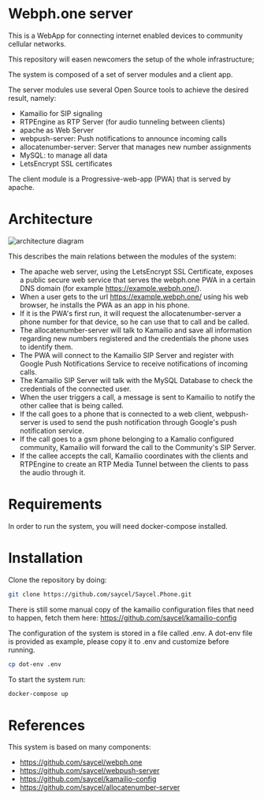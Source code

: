 # Webph.one server

This is a WebApp for connecting internet enabled devices to community cellular networks.

This repository will easen newcomers the setup of the whole infrastructure;

The system is composed of a set of server modules and a client app.

The server modules use several Open Source tools to achieve the desired result, namely:
* Kamailio for SIP signaling
* RTPEngine as RTP Server (for audio tunneling between clients)
* apache as Web Server
* webpush-server: Push notifications to announce incoming calls
* allocatenumber-server: Server that manages new number assignments
* MySQL: to manage all data
* LetsEncrypt SSL certificates

The client module is a Progressive-web-app (PWA) that is served by apache.

# Architecture

![architecture diagram](https://raw.githubusercontent.com/saycel/Saycel.Phone/master/docs/images/architecture.png)

This describes the main relations between the modules of the system:
* The apache web server, using the LetsEncrypt SSL Certificate, exposes a public secure web service that serves the webph.one PWA in a certain DNS domain (for example https://example.webph.one/).
* When a user gets to the url https://example.webph.one/ using his web browser, he installs the PWA as an app in his phone.
* If it is the PWA's first run, it will request the allocatenumber-server a phone number for that device, so he can use that to call and be called.
* The allocatenumber-server will talk to Kamailio and save all information regarding new numbers registered and the credentials the phone uses to identify them.
* The PWA will connect to the Kamailio SIP Server and register with Google Push Notifications Service to receive notifications of incoming calls.
* The Kamailio SIP Server will talk with the MySQL Database to check the credentials of the connected user.
* When the user triggers a call, a message is sent to Kamailio to notify the other callee that is being called.
* If the call goes to a phone that is connected to a web client, webpush-server is used to send the push notification through Google's push notification service.
* If the call goes to a gsm phone belonging to a Kamalio configured community, Kamailio will forward the call to the Community's SIP Server.
* If the callee accepts the call, Kamailio coordinates with the clients and RTPEngine to create an RTP Media Tunnel between the clients to pass the audio through it.

# Requirements

In order to run the system, you will need docker-compose installed.

# Installation

Clone the repository by doing:

```bash
git clone https://github.com/saycel/Saycel.Phone.git
```

There is still some manual copy of the kamailio configuration files that need to happen, fetch them here: https://github.com/saycel/kamailio-config

The configuration of the system is stored in a file called .env.
A dot-env file is provided as example, please copy it to .env and customize before running.

```bash
cp dot-env .env
```

To start the system run:

```bash
docker-compose up
```

# References

This system is based on many components:
* https://github.com/saycel/webph.one
* https://github.com/saycel/webpush-server
* https://github.com/saycel/kamailio-config
* https://github.com/saycel/allocatenumber-server
